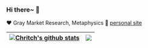 ### Hi there~ 👋
❤️ Gray Market Research, Metaphysics
🔗 [personal site](https://zerokei.top)
<!-- 显示star等信息 -->
| <a href="https://github.com/Zerokei/Zerokei"><img align="center" src="https://github-readme-stats.vercel.app/api?username=Zerokei&show_icons=true&include_all_commits=true&theme=buefy&hide_border=true" alt="Chritch's github stats" /></a> | <a href="https://github.com/Zerokei/Zerokei"><img align="center" src="https://github-readme-stats.vercel.app/api/top-langs/?username=Zerokei&layout=compact&theme=buefy&hide_border=true" /></a> |
| ------------- | ------------- |
